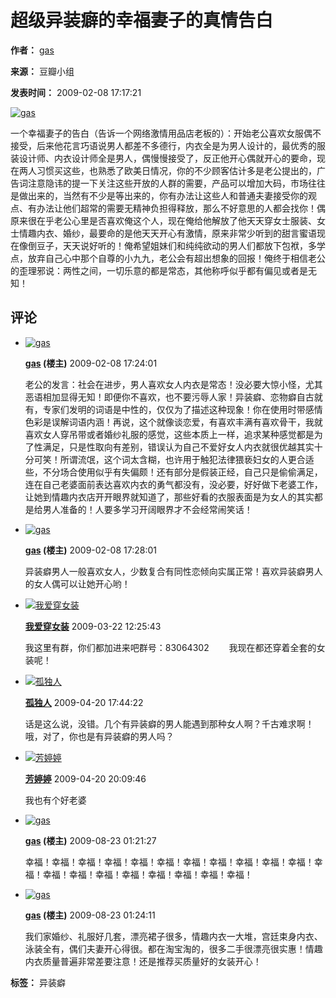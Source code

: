 # 超级异装癖的幸福妻子的真情告白

**作者：** [gas](https://www.douban.com/people/3605562/)

**来源：** 豆瓣小组

**发表时间：** 2009-02-08 17:17:21

[![gas](https://img3.doubanio.com/icon/up3605562-3.jpg)](https://www.douban.com/people/3605562/)

一个幸福妻子的告白（告诉一个网络激情用品店老板的）：开始老公喜欢女服偶不接受，后来他花言巧语说男人都差不多德行，内衣全是为男人设计的，最优秀的服装设计师、内衣设计师全是男人，偶慢慢接受了，反正他开心偶就开心的要命，现在两人习惯买这些，也熟悉了欧美日情况，你的不少顾客估计多是老公提出的，广告词注意隐讳的提一下关注这些开放的人群的需要，产品可以增加大码，市场往往是做出来的，当然有不少是等出来的，你有办法让这些人和普通夫妻接受你的观点、有办法让他们超常的需要无精神负担得释放，那么不好意思的人都会找你！偶原来很在乎老公心里是否喜欢俺这个人，现在俺给他解放了他天天穿女士服装、女士情趣内衣、婚纱，最要命的是他天天开心有激情，原来非常少听到的甜言蜜语现在像倒豆子，天天说好听的！俺希望姐妹们和纯纯欲动的男人们都放下包袱，多学点，放弃自己心中那个自尊的小九九，老公会有超出想象的回报！俺终于相信老公的歪理邪说：两性之间，一切乐意的都是常态，其他称呼似乎都有偏见或者是无知！

## 评论

-   [![gas](https://img3.doubanio.com/icon/up3605562-3.jpg)](https://www.douban.com/people/3605562/)
    
    **[gas](https://www.douban.com/people/3605562/) (楼主)** 2009-02-08 17:24:01
    
    老公的发言：社会在进步，男人喜欢女人内衣是常态！没必要大惊小怪，尤其恶语相加显得无知！即便你不喜欢，也不要污辱人家！异装癖、恋物癖自古就有，专家们发明的词语是中性的，仅仅为了描述这种现象！你在使用时带感情色彩是误解词语内涵！再说，这个就像谈恋爱，有喜欢丰满有喜欢骨干，我就喜欢女人穿吊带或者婚纱礼服的感觉，这些本质上一样，追求某种感觉都是为了性满足，只是性取向有差别，错误认为自己不爱好女人内衣就很优越其实十分可笑！所谓流氓，这个词太含糊，也许用于触犯法律猥亵妇女的人更合适些，不分场合使用似乎有失偏颇！还有部分是假装正经，自己只是偷偷满足，连在自己老婆面前表达喜欢内衣的勇气都没有，没必要，好好做下老婆工作，让她到情趣内衣店开开眼界就知道了，那些好看的衣服表面是为女人的其实都是给男人准备的！人要多学习开阔眼界才不会经常闹笑话！
    
-   [![gas](https://img3.doubanio.com/icon/up3605562-3.jpg)](https://www.douban.com/people/3605562/)
    
    **[gas](https://www.douban.com/people/3605562/) (楼主)** 2009-02-08 17:28:01
    
    异装癖男人一般喜欢女人，少数复合有同性恋倾向实属正常！喜欢异装癖男人的女人偶可以让她开心哟！
    
-   [![我爱穿女装](https://img2.doubanio.com/icon/up3853111-1.jpg)](https://www.douban.com/people/3853111/)
    
    **[我爱穿女装](https://www.douban.com/people/3853111/)** 2009-03-22 12:25:43
    
    我这里有群，你们都加进来吧群号：83064302 　　我现在都还穿着全套的女装呢！
    
-   [![孤独人](https://img3.doubanio.com/icon/up3663820-2.jpg)](https://www.douban.com/people/3663820/)
    
    **[孤独人](https://www.douban.com/people/3663820/)** 2009-04-20 17:44:22
    
    话是这么说，没错。几个有异装癖的男人能遇到那种女人啊？千古难求啊！哦，对了，你也是有异装癖的男人吗？
    
-   [![芳婷婷](https://img9.doubanio.com/icon/up4032632-4.jpg)](https://www.douban.com/people/4032632/)
    
    **[芳婷婷](https://www.douban.com/people/4032632/)** 2009-04-20 20:09:46
    
    我也有个好老婆
    
-   [![gas](https://img3.doubanio.com/icon/up3605562-3.jpg)](https://www.douban.com/people/3605562/)
    
    **[gas](https://www.douban.com/people/3605562/) (楼主)** 2009-08-23 01:21:27
    
    幸福！幸福！幸福！幸福！幸福！幸福！幸福！幸福！幸福！幸福！幸福！幸福！幸福！幸福！幸福！幸福！幸福！幸福！幸福！幸福！
    
-   [![gas](https://img3.doubanio.com/icon/up3605562-3.jpg)](https://www.douban.com/people/3605562/)
    
    **[gas](https://www.douban.com/people/3605562/) (楼主)** 2009-08-23 01:24:11
    
    我们家婚纱、礼服好几套，漂亮裙子很多，情趣内衣一大堆，宫廷束身内衣、泳装全有，偶们夫妻开心得很。都在淘宝淘的，很多二手很漂亮很实惠！情趣内衣质量普遍非常差要注意！还是推荐买质量好的女装开心！

**标签：** 异装癖
